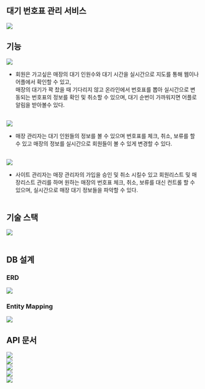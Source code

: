 
## 대기 번호표 관리 서비스
<img src="https://user-images.githubusercontent.com/69130921/116804258-5e26b980-ab58-11eb-8b20-af9ca681f76b.png"><br>

## 기능

<img src="https://user-images.githubusercontent.com/69130921/116804270-77c80100-ab58-11eb-891d-358377648a45.png"><br>
- 회원은 가고싶은 매장의 대기 인원수와 대기 시간을 실시간으로 지도를 통해 웹이나 어플에서 확인할 수 있고,<br>
매장의 대기가 꽉 찼을 때 기다리지 않고 온라인에서 번호표를 뽑아 실시간으로 변동되는 번호표의 정보를 확인 및 취소할 수 있으며, 대기 순번이 가까워지면 어플로 알림을 받아볼수 있다.<br><br>

<img src="https://user-images.githubusercontent.com/69130921/116804203-f53f4180-ab57-11eb-9e56-458a7bd4dc70.png"><br>
- 매장 관리자는 대기 인원들의 정보를 볼 수 있으며 번호표를 체크, 취소, 보류를 할 수 있고 매장의 정보를 실시간으로 회원들이 볼 수 있게 변경할 수 있다.<br><br>

<img src="https://user-images.githubusercontent.com/69130921/116804214-0d16c580-ab58-11eb-9aa1-ffc2055eabad.png"><br>
- 사이트 관리자는 매장 관리자의 가입을 승인 및 취소 시킬수 있고 회원리스트 및 매장리스트 관리를 하며 원하는 매장의 번호표 체크, 취소, 보류를 대신 컨트롤 할 수 있으며, 실시간으로 매장 대기 정보들을 파악할 수 있다.<br><br>

## 기술 스택

<img src="https://i.ibb.co/svFzH2Z/2021-05-03-11-42-27.png"><br><br>

## DB 설계
### ERD
<img src="https://user-images.githubusercontent.com/69130921/120098425-d345d880-c170-11eb-8298-0a5427aa1c72.png"><br>

### Entity Mapping
<img src="https://user-images.githubusercontent.com/69130921/120098432-e0fb5e00-c170-11eb-9538-c29b5f771b21.png"><br>

## API 문서
<img src="https://user-images.githubusercontent.com/69130921/120098471-1e5feb80-c171-11eb-940f-b330952acf16.png"><br>
<img src="https://user-images.githubusercontent.com/69130921/120098513-4b140300-c171-11eb-85a8-b6156f67d052.png"><br>
<img src="https://user-images.githubusercontent.com/69130921/120098485-2c157100-c171-11eb-8d31-0ab7a31bb4ac.png"><br>
<img src="https://user-images.githubusercontent.com/69130921/120098456-0ab48500-c171-11eb-8cfe-f82bbfb56ad8.png"><br>
<img src="https://user-images.githubusercontent.com/69130921/120098451-00928680-c171-11eb-9c68-2453863c8365.png"><br>



 
